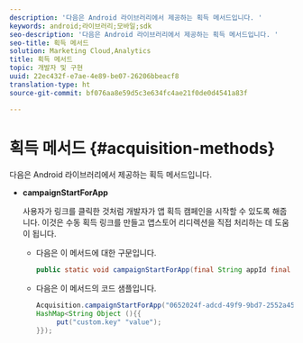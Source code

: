```yaml
---
description: '다음은 Android 라이브러리에서 제공하는 획득 메서드입니다. '
keywords: android;라이브러리;모바일;sdk
seo-description: '다음은 Android 라이브러리에서 제공하는 획득 메서드입니다. '
seo-title: 획득 메서드
solution: Marketing Cloud,Analytics
title: 획득 메서드
topic: 개발자 및 구현
uuid: 22ec432f-e7ae-4e89-be07-26206bbeacf8
translation-type: ht
source-git-commit: bf076aa8e59d5c3e634fc4ae21f0de0d4541a83f

---
```



# 획득 메서드 {#acquisition-methods}

다음은 Android 라이브러리에서 제공하는 획득 메서드입니다.

* **campaignStartForApp**

   사용자가 링크를 클릭한 것처럼 개발자가 앱 획득 캠페인을 시작할 수 있도록 해줍니다. 이것은 수동 획득 링크를 만들고 앱스토어 리디렉션을 직접 처리하는 데 도움이 됩니다.

   * 다음은 이 메서드에 대한 구문입니다.

      ```java
      public static void campaignStartForApp(final String appId final Map<String Object> data); 
      ```

   * 다음은 이 메서드의 코드 샘플입니다.

      ```java
      Acquisition.campaignStartForApp("0652024f-adcd-49f9-9bd7-2552a4564d2f" new 
      HashMap<String Object (){{
           put("custom.key" "value");
      }}); 
      ```
